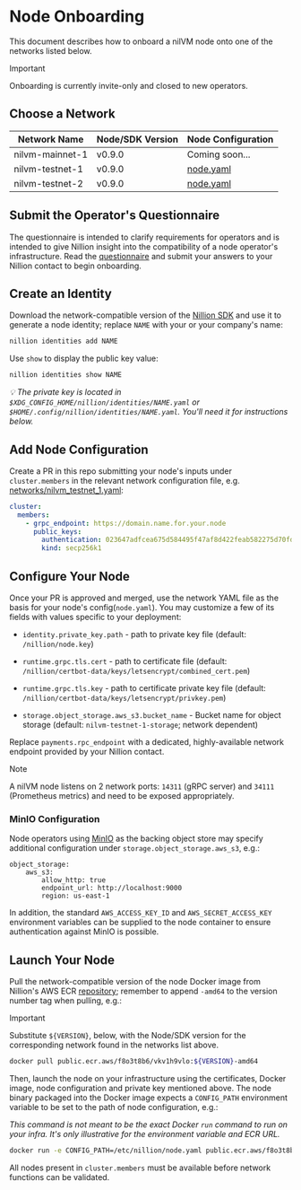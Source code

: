 # Node Onboarding

This document describes how to onboard a nilVM node onto one of the networks listed below.

> [!IMPORTANT]
> Onboarding is currently invite-only and closed to new operators.

## Choose a Network

| Network Name    | Node/SDK Version | Node Configuration               |
| --------------- | ---------------- | -------------------------------- |
| nilvm-mainnet-1 | v0.9.0           | Coming soon...                   |
| nilvm-testnet-1 | v0.9.0           | [node.yaml][node-yaml-testnet-1] |
| nilvm-testnet-2 | v0.9.0           | [node.yaml][node-yaml-testnet-2] |

## Submit the Operator's Questionnaire

The questionnaire is intended to clarify requirements for operators and is intended to give Nillion
insight into the compatibility of a node operator's infrastructure. Read the
[questionnaire](./questionnaire.md) and submit your answers to your Nillion contact to begin
onboarding.

## Create an Identity

Download the network-compatible version of the [Nillion SDK][nillion-sdk] and use it to generate a
node identity; replace `NAME` with your or your company's name:

```bash
nillion identities add NAME
```

Use `show` to display the public key value:

```bash
nillion identities show NAME
```

_:bulb: The private key is located in `$XDG_CONFIG_HOME/nillion/identities/NAME.yaml` or
`$HOME/.config/nillion/identities/NAME.yaml`. You'll need it for instructions below._

## Add Node Configuration

Create a PR in this repo submitting your node's inputs under `cluster.members` in the relevant
network configuration file, e.g. [networks/nilvm_testnet_1.yaml](./networks/nilvm_testnet_1.yaml):

```yaml
cluster:
  members:
    - grpc_endpoint: https://domain.name.for.your.node
      public_keys:
        authentication: 023647adfcea675d584495f47af8d422feab582275d70fdb39c27577b64b2141fb
        kind: secp256k1
```

## Configure Your Node

Once your PR is approved and merged, use the network YAML file as the basis for your node's
config(`node.yaml`). You may customize a few of its fields with values specific to your deployment:

* `identity.private_key.path` - path to private key file (default: `/nillion/node.key`)

* `runtime.grpc.tls.cert` - path to certificate file (default: `/nillion/certbot-data/keys/letsencrypt/combined_cert.pem`)

* `runtime.grpc.tls.key` - path to certificate private key file (default: `/nillion/certbot-data/keys/letsencrypt/privkey.pem`)

* `storage.object_storage.aws_s3.bucket_name` - Bucket name for object storage (default: `nilvm-testnet-1-storage`; network dependent)

Replace `payments.rpc_endpoint` with a dedicated, highly-available network endpoint provided by your
Nillion contact.

> [!NOTE]
> A nilVM node listens on 2 network ports: `14311` (gRPC server) and `34111` (Prometheus metrics)
> and need to be exposed appropriately.

### MinIO Configuration

Node operators using [MinIO](https://min.io/) as the backing object store may specify additional
configuration under  `storage.object_storage.aws_s3`, e.g.:

```
object_storage:
    aws_s3:
        allow_http: true
        endpoint_url: http://localhost:9000
        region: us-east-1
```

In addition, the standard `AWS_ACCESS_KEY_ID` and `AWS_SECRET_ACCESS_KEY` environment variables can
be supplied to the node container to ensure authentication against MinIO is possible.

## Launch Your Node

Pull the network-compatible version of the node Docker image from Nillion's AWS ECR
[repository](public.ecr.aws/f8o3t8b6/vkv1h9vlo); remember to append `-amd64` to the version number
tag when pulling, e.g.:

> [!IMPORTANT]
> Substitute `${VERSION}`, below, with the Node/SDK version for the corresponding network found in
> the networks list above.

```bash
docker pull public.ecr.aws/f8o3t8b6/vkv1h9vlo:${VERSION}-amd64
```

Then, launch the node on your infrastructure using the certificates, Docker image, node
configuration and private key mentioned above. The node binary packaged into the Docker image
expects a `CONFIG_PATH` environment variable to be set to the path of node configuration, e.g.:

_This command is not meant to be the exact Docker `run`  command to run on your infra. It's only
illustrative for the environment variable and ECR URL._

```bash
docker run -e CONFIG_PATH=/etc/nillion/node.yaml public.ecr.aws/f8o3t8b6/vkv1h9vlo:${VERSION}-amd64
```

All nodes present in `cluster.members` must be available before network functions can be validated.

[nillion-sdk]: https://docs.nillion.com/nillion-sdk-and-tools
[node-yaml-mainnet-1]: ./networks/nilvm-mainnet-1.yaml
[node-yaml-testnet-1]: ./networks/nilvm-testnet-1.yaml
[node-yaml-testnet-2]: ./networks/nilvm-testnet-2.yaml

